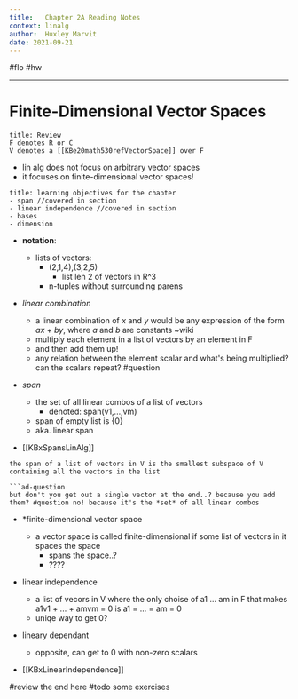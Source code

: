 ```yaml
---
title:   Chapter 2A Reading Notes
context: linalg
author:  Huxley Marvit
date: 2021-09-21
---
```


#flo #hw

***


# Finite-Dimensional Vector Spaces

```ad-tip
title: Review
F denotes R or C
V denotes a [[KBe20math530refVectorSpace]] over F 
```


- lin alg does not focus on arbitrary vector spaces
- it focuses on finite-dimensional vector spaces!

```ad-abstract
title: learning objectives for the chapter
- span //covered in section
- linear independence //covered in section
- bases 
- dimension

```

- **notation**:
	- lists of vectors:
		- (2,1,4),(3,2,5)
			- list len 2 of vectors in R^3
		- n-tuples without surrounding parens
		
- *linear combination*
	- a linear combination of _x_ and _y_ would be any expression of the form _ax_ + _by_, where _a_ and _b_ are constants ~wiki
	- multiply each element in a list of vectors by an element in F
	- and then add them up!
	- any relation between the element scalar and what's being multiplied? can the scalars repeat?  #question
	
- *span*
	- the set of all linear combos of a list of vectors
		- denoted: span(v1,...,vm)
	- span of empty list is {0}
	- aka. linear span
- [[KBxSpansLinAlg]]

```ad-tip
the span of a list of vectors in V is the smallest subspace of V containing all the vectors in the list

```ad-question
but don't you get out a single vector at the end..? because you add them? #question no! because it's the *set* of all linear combos
```

- *finite-dimensional vector space
	- a vector space is called finite-dimensional if some list of vectors in it spaces the space
		- spans the space..?
		- ????


- linear independence
	- a list of vecors in V where the only choise of a1 ... am in F that makes a1v1 + ... + amvm = 0 is a1 = ... = am = 0
	- uniqe way to get 0?
- lineary dependant 
	- opposite, can get to 0 with non-zero scalars
- [[KBxLinearIndependence]]

#review the end here
#todo some exercises





























